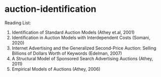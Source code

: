 # auction-identification

Reading List:

1. Identification of Standard Auction Models (Athey et.al, 2001)
2. Identification in Auction Models with Interdependent Costs (Somani, 2020)
3. Internet Advertising and the Generalized Second-Price Auction: Selling Billions of Dollars Worth of Keywords (Edelman, 2007)
4. A Structural Model of Sponsored Search Advertising Auctions (Athey, 2011)
5. Empirical Models of Auctions (Athey, 2006)



